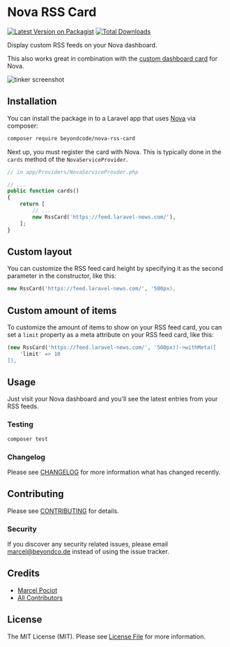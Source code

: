 # Nova RSS Card

[![Latest Version on Packagist](https://img.shields.io/packagist/v/beyondcode/nova-rss-card.svg?style=flat-square)](https://packagist.org/packages/beyondcode/nova-rss-card)
[![Total Downloads](https://img.shields.io/packagist/dt/beyondcode/nova-rss-card.svg?style=flat-square)](https://packagist.org/packages/beyondcode/nova-rss-card)

Display custom RSS feeds on your Nova dashboard. 

This also works great in combination with the [custom dashboard card](https://github.com/beyondcode/nova-custom-dashboard-card) for Nova.

![tinker screenshot](https://beyondco.de/github/nova-rss-card/screenshot.png)

## Installation

You can install the package in to a Laravel app that uses [Nova](https://nova.laravel.com) via composer:

```bash
composer require beyondcode/nova-rss-card
```

Next up, you must register the card with Nova. This is typically done in the `cards` method of the `NovaServiceProvider`.

```php
// in app/Providers/NovaServiceProvder.php

// ...
public function cards()
{
    return [
        // ...
        new RssCard('https://feed.laravel-news.com/'),
    ];
}
```

## Custom layout

You can customize the RSS feed card height by specifying it as the second parameter in the constructor, like this:

```php
new RssCard('https://feed.laravel-news.com/', '500px),
```

## Custom amount of items

To customize the amount of items to show on your RSS feed card, you can set a `limit` property as a meta attribute on your RSS feed card, like this:

```php
(new RssCard('https://feed.laravel-news.com/', '500px))->withMeta([
    'limit' => 10
]),
```

## Usage

Just visit your Nova dashboard and you'll see the latest entries from your RSS feeds. 

### Testing

``` bash
composer test
```

### Changelog

Please see [CHANGELOG](CHANGELOG.md) for more information what has changed recently.

## Contributing

Please see [CONTRIBUTING](CONTRIBUTING.md) for details.

### Security

If you discover any security related issues, please email marcel@beyondco.de instead of using the issue tracker.

## Credits

- [Marcel Pociot](https://github.com/mpociot)
- [All Contributors](../../contributors)

## License

The MIT License (MIT). Please see [License File](LICENSE.md) for more information.
